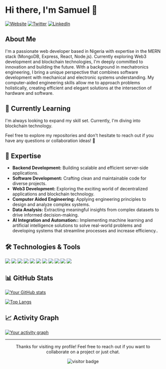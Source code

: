 # Hi there, I'm Samuel 👋

[![Website](https://img.shields.io/badge/Website-YourWebsite.com-blue?style=flat-square&logo=google-chrome)](https://samuelidowu.vercel.app)
[![Twitter](https://img.shields.io/badge/Twitter-%40YourHandle-1DA1F2?style=flat-square&logo=twitter&logoColor=white)](https://twitter.com/Samuelidowu_6)
[![LinkedIn](https://img.shields.io/badge/LinkedIn-YourName-0077B5?style=flat-square&logo=linkedin&logoColor=white)](https://linkedin.com/in/samueltemiloluwaidowu)

## About Me
I'm a passionate web developer based in Nigeria with expertise in the MERN stack (MongoDB, Express, React, Node.js). Currently exploring Web3 development and blockchain technologies, I'm deeply committed to innovation and building the future. With a background in mechatronics engineering, I bring a unique perspective that combines software development with mechanical and electronic systems understanding. My computer-aided engineering skills allow me to approach problems holistically, creating efficient and elegant solutions at the intersection of hardware and software.

## 🌱 Currently Learning
I'm always looking to expand my skill set. Currently, I'm diving into blockchain technology.

Feel free to explore my repositories and don't hesitate to reach out if you have any questions or collaboration ideas! 🌟

## 💼 Expertise
* **Backend Development:** Building scalable and efficient server-side applications.
* **Software Development:** Crafting clean and maintainable code for diverse projects.
* **Web3 Development:** Exploring the exciting world of decentralized applications and blockchain technology.
* **Computer Aided Engineering:** Applying engineering principles to design and analyze complex systems.
* **Data Analysis:** Extracting meaningful insights from complex datasets to drive informed decision-making.
* **AI Integration and Automation::** Implementing machine learning and artificial intelligence solutions to solve real-world problems and developing systems that streamline processes and increase efficiency..

## 🛠️ Technologies & Tools
![](https://img.shields.io/badge/Code-JavaScript-informational?style=flat&logo=javascript&logoColor=white&color=2bbc8a)
![](https://img.shields.io/badge/Code-React-informational?style=flat&logo=react&logoColor=white&color=2bbc8a)
![](https://img.shields.io/badge/Code-Node.js-informational?style=flat&logo=node.js&logoColor=white&color=2bbc8a)
![](https://img.shields.io/badge/Database-MongoDB-informational?style=flat&logo=mongodb&logoColor=white&color=2bbc8a)
![](https://img.shields.io/badge/Framework-Express-informational?style=flat&logo=express&logoColor=white&color=2bbc8a)
![](https://img.shields.io/badge/Web3-Ethereum-informational?style=flat&logo=ethereum&logoColor=white&color=2bbc8a)
![](https://img.shields.io/badge/CAD-Engineering-informational?style=flat&logo=autodesk&logoColor=white&color=2bbc8a)
![](https://img.shields.io/badge/Mechatronics-Engineering-informational?style=flat&logo=arduino&logoColor=white&color=2bbc8a)
![](https://img.shields.io/badge/AI-Machine_Learning-informational?style=flat&logo=tensorflow&logoColor=white&color=2bbc8a)
![](https://img.shields.io/badge/Data-Analysis-informational?style=flat&logo=pandas&logoColor=white&color=2bbc8a)
![](https://img.shields.io/badge/Automation-Tools-informational?style=flat&logo=zapier&logoColor=white&color=2bbc8a)

## 📊 GitHub Stats

[![Your GitHub stats](https://github-readme-stats.vercel.app/api?username=SamuelIdowu&show_icons=true&theme=radical)](https://github.com/SamuelIdowu)

[![Top Langs](https://github-readme-stats.vercel.app/api/top-langs/?username=SamuelIdowu&layout=compact&theme=radical)](https://github.com/SamuelIdowu)


## 📈 Activity Graph
[![Your activity graph](https://activity-graph.herokuapp.com/graph?username=SamuelIdowu&theme=react-dark)](https://github.com/SamuelIdowu)

---

<p align="center">Thanks for visiting my profile! Feel free to reach out if you want to collaborate on a project or just chat.</p>

<p align="center">
  <img src="https://visitor-badge.glitch.me/badge?page_id=SamuelIdowu.SamuelIdowu" alt="visitor badge"/>
</p>

